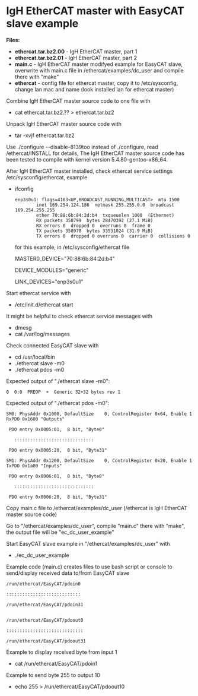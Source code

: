 # IgH EtherCAT master with EasyCAT slave example

**Files:**
*    **ethercat.tar.bz2.00**  - IgH EtherCAT master, part 1
*    **ethercat.tar.bz2.01**  - IgH EtherCAT master, part 2
*    **main.c**               - IgH EtherCAT master modifyed example for EasyCAT slave, overwrite with main.c file in /ethercat/examples/dc_user and compile there with "make"
*    **ethercat**             - config file for ethercat master, copy it to /etc/sysconfig, change lan mac and name (look installed lan for ethercat master)
                           
Combine IgH EtherCAT master source code to one file with 
*    cat ethercat.tar.bz2.?? > ethercat.tar.bz2

Unpack IgH EtherCAT master source code with
*    tar -xvjf ethercat.tar.bz2

Use ./configure --disable-8139too instead of ./configure, read /ethercat/INSTALL for details, 
The IgH EtherCAT master source code has been tested to compile with kernel version 5.4.80-gentoo-x86_64.

After IgH EtherCAT master installed, check ethercat service settings /etc/sysconfig/ethercat,
example
* ifconfig 
   
      enp3s0u1: flags=4163<UP,BROADCAST,RUNNING,MULTICAST>  mtu 1500
              inet 169.254.124.186  netmask 255.255.0.0  broadcast 169.254.255.255
              ether 70:88:6b:84:2d:b4  txqueuelen 1000  (Ethernet)
              RX packets 358799  bytes 28470392 (27.1 MiB)
              RX errors 0  dropped 0  overruns 0  frame 0
              TX packets 358978  bytes 33531024 (31.9 MiB)
              TX errors 0  dropped 0 overruns 0  carrier 0  collisions 0

    for this example, in /etc/sysconfig/ethercat file
    
    MASTER0_DEVICE="70:88:6b:84:2d:b4"
    
    DEVICE_MODULES="generic"
    
    LINK_DEVICES="enp3s0u1"
    

Start ethercat service with
* /etc/init.d/ethercat start

It might be helpful to check ethercat service messages with
* dmesg
* cat /var/log/messages

Check connected EasyCAT slave with
* cd /usr/local/bin
* ./ethercat slave -m0
* ./ethercat pdos -m0

Expected output of "./ethercat slave -m0":

    0  0:0  PREOP  +  Generic 32+32 bytes rev 1

Expected output of "./ethercat pdos -m0":

    SM0: PhysAddr 0x1000, DefaultSize    0, ControlRegister 0x64, Enable 1 RxPDO 0x1600 "Outputs"

     PDO entry 0x0005:01,  8 bit, "Byte0"

       ::::::::::::::::::::::::::::::

     PDO entry 0x0005:20,  8 bit, "Byte31"
     
    SM1: PhysAddr 0x1200, DefaultSize    0, ControlRegister 0x20, Enable 1 TxPDO 0x1a00 "Inputs"

     PDO entry 0x0006:01,  8 bit, "Byte0"

       ::::::::::::::::::::::::::::::

     PDO entry 0x0006:20,  8 bit, "Byte31"

Copy main.c file to /ethercat/examples/dc_user (/ethercat is IgH EtherCAT master source code)

Go to "/ethercat/examples/dc_user", compile "main.c" there with "make", the output file will be "ec_dc_user_example" 

Start EasyCAT slave example in "/ethercat/examples/dc_user" with
* ./ec_dc_user_example

Example code (main.c) creates files to use bash script or console to send/display received data to/from EasyCAT slave

    /run/ethercat/EasyCAT/pdoin0

    ::::::::::::::::::::::::::::

    /run/ethercat/EasyCAT/pdoin31


    /run/ethercat/EasyCAT/pdoout0

    :::::::::::::::::::::::::::::

    /run/ethercat/EasyCAT/pdoout31

Example to display received byte from input 1
* cat /run/ethercat/EasyCAT/pdoin1

Example to send byte 255 to output 10
* echo 255 > /run/ethercat/EasyCAT/pdoout10
